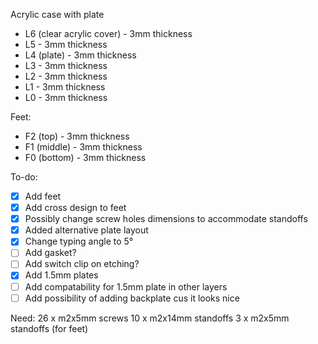 Acrylic case with plate

* L6 (clear acrylic cover) - 3mm thickness
* L5 - 3mm thickness
* L4 (plate) - 3mm thickness
* L3 - 3mm thickness
* L2 - 3mm thickness
* L1 - 3mm thickness
* L0 - 3mm thickness

Feet:
* F2 (top) - 3mm thickness
* F1 (middle) - 3mm thickness
* F0 (bottom) - 3mm thickness


To-do:
- [X] Add feet
- [X] Add cross design to feet
- [X] Possibly change screw holes dimensions to accommodate standoffs
- [X] Added alternative plate layout
- [X] Change typing angle to 5°
- [ ] Add gasket?
- [ ] Add switch clip on etching?
- [X] Add 1.5mm plates
- [ ] Add compatability for 1.5mm plate in other layers
- [ ] Add possibility of adding backplate cus it looks nice

Need:
26 x m2x5mm screws
10 x m2x14mm standoffs
3 x m2x5mm standoffs (for feet)
